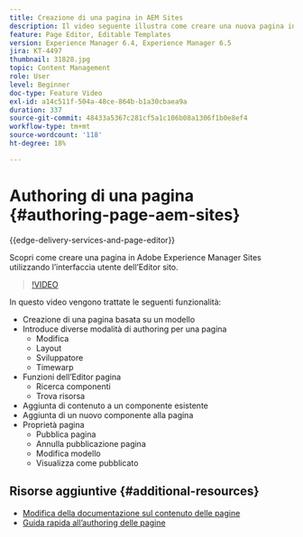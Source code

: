```yaml
---
title: Creazione di una pagina in AEM Sites
description: Il video seguente illustra come creare una nuova pagina in Adobe Experience Manager Sites utilizzando l’interfaccia utente dell’Editor sito
feature: Page Editor, Editable Templates
version: Experience Manager 6.4, Experience Manager 6.5
jira: KT-4497
thumbnail: 31828.jpg
topic: Content Management
role: User
level: Beginner
doc-type: Feature Video
exl-id: a14c511f-504a-48ce-864b-b1a30cbaea9a
duration: 337
source-git-commit: 48433a5367c281cf5a1c106b08a1306f1b0e8ef4
workflow-type: tm+mt
source-wordcount: '118'
ht-degree: 18%

---
```


# Authoring di una pagina {#authoring-page-aem-sites}

{{edge-delivery-services-and-page-editor}}

Scopri come creare una pagina in Adobe Experience Manager Sites utilizzando l’interfaccia utente dell’Editor sito.

>[!VIDEO](https://video.tv.adobe.com/v/36956?quality=12&learn=on&captions=ita)

In questo video vengono trattate le seguenti funzionalità:

* Creazione di una pagina basata su un modello
* Introduce diverse modalità di authoring per una pagina
   * Modifica
   * Layout
   * Sviluppatore
   * Timewarp  
* Funzioni dell’Editor pagina
   * Ricerca componenti
   * Trova risorsa
* Aggiunta di contenuto a un componente esistente
* Aggiunta di un nuovo componente alla pagina
* Proprietà pagina
   * Pubblica pagina
   * Annulla pubblicazione pagina
   * Modifica modello
   * Visualizza come pubblicato

## Risorse aggiuntive {#additional-resources}

* [Modifica della documentazione sul contenuto delle pagine](https://experienceleague.adobe.com/docs/experience-manager-cloud-service/sites/authoring/fundamentals/editing-content.html?lang=it)
* [Guida rapida all’authoring delle pagine](https://experienceleague.adobe.com/docs/experience-manager-cloud-service/sites/authoring/getting-started/quick-start.html?lang=it)
